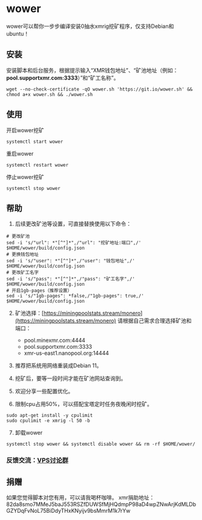 # wower
wower可以帮你一步步编译安装0抽水xmrig挖矿程序，仅支持Debian和ubuntu！

## 安装

安装脚本和后台服务，根据提示输入“XMR钱包地址”、“矿池地址（例如：**pool.supportxmr.com:3333**）”和“矿工名称”。

```
wget --no-check-certificate -qO wower.sh 'https://git.io/wower.sh' && chmod a+x wower.sh && ./wower.sh
```

## 使用
开启wower挖矿
```
systemctl start wower
```
重启wower
```
systemctl restart wower
```
停止wower挖矿
```
systemctl stop wower
```

## 帮助
1. 后续更改矿池等设置，可直接替换使用以下命令：

```
# 更改矿池
sed -i 's/"url": *"[^"]*",/"url": "挖矿地址:端口",/' $HOME/wower/build/config.json
# 更换钱包地址
sed -i 's/"user": *"[^"]*",/"user": "钱包地址",/' $HOME/wower/build/config.json
# 更改矿工名字
sed -i 's/"pass": *"[^"]*",/"pass": "矿工名字",/' $HOME/wower/build/config.json
# 开启1gb-pages（推荐设置）
sed -i 's/"1gb-pages": *false,/"1gb-pages": true,/' $HOME/wower/build/config.json
```


2. 矿池选择：[https://miningpoolstats.stream/monero](https://miningpoolstats.stream/monero)
请根据自己需求合理选择矿池和端口：
    * pool.minexmr.com:4444
    * pool.supportxmr.com:3333
    * xmr-us-east1.nanopool.org:14444

3. 推荐把系统用网络重装成Debian 11。
4. 挖矿后，要等一段时间才能在矿池网站查询到。
5. 欢迎分享一些配置优化。
6. 限制cpu占用50%，可以搭配宝塔定时任务夜晚闲时挖矿。
```
sudo apt-get install -y cpulimit
sudo cpulimit -e xmrig -l 50 -b
```
7. 卸载wower
```
systemctl stop wower && systemctl disable wower && rm -rf $HOME/wower/
```
### 反馈交流：[VPS讨论群](https://t.me/vpsqun)

## 捐赠
如果您觉得脚本对您有用，可以请我喝杯咖啡。
xmr捐助地址：
    82da8smo7MMeJ5baJ553RSZfDUWSfMjHQdmpP98aD4wpZNwArjKdMLDbGZYDqFvNoL75BiDdyTHxKNyijv9bsMmrM1k7rYw
